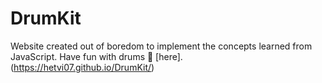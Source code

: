 # DrumKit
Website created out of boredom to implement the concepts learned from JavaScript. 
Have fun with drums 🥁 [here]. (https://hetvi07.github.io/DrumKit/)
